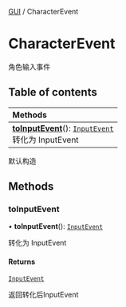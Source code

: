 [GUI](../groups/GUI.GUI.md) / CharacterEvent

# CharacterEvent <Badge type="tip" text="Class" /> <Score text="CharacterEvent" />

角色输入事件

## Table of contents

| Methods |
| :-----|
| **[toInputEvent](UI.CharacterEvent.md#toinputevent)**(): [`InputEvent`](UI.InputEvent.md) <br> 转化为 InputEvent|

默认构造

## Methods

### toInputEvent <Score text="toInputEvent" /> 

• **toInputEvent**(): [`InputEvent`](UI.InputEvent.md) <Badge type="tip" text="client" />

转化为 InputEvent


#### Returns

[`InputEvent`](UI.InputEvent.md)

返回转化后InputEvent
